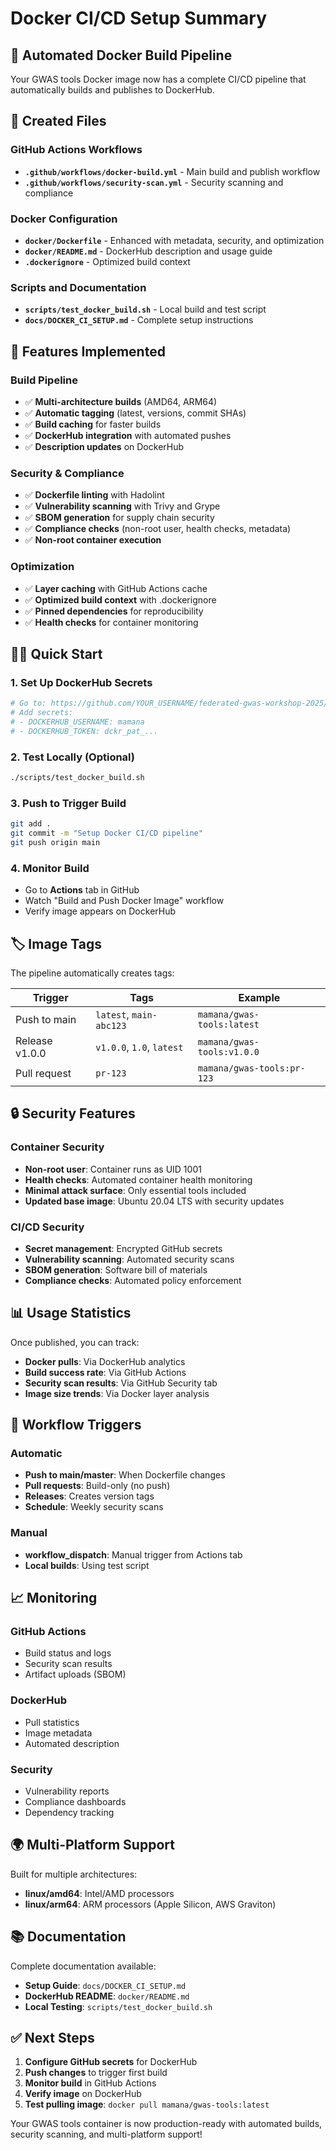 # Docker CI/CD Setup Summary

## 🚀 Automated Docker Build Pipeline

Your GWAS tools Docker image now has a complete CI/CD pipeline that automatically builds and publishes to DockerHub.

## 📁 Created Files

### GitHub Actions Workflows
- **`.github/workflows/docker-build.yml`** - Main build and publish workflow
- **`.github/workflows/security-scan.yml`** - Security scanning and compliance

### Docker Configuration
- **`docker/Dockerfile`** - Enhanced with metadata, security, and optimization
- **`docker/README.md`** - DockerHub description and usage guide
- **`.dockerignore`** - Optimized build context

### Scripts and Documentation
- **`scripts/test_docker_build.sh`** - Local build and test script
- **`docs/DOCKER_CI_SETUP.md`** - Complete setup instructions

## 🔧 Features Implemented

### Build Pipeline
- ✅ **Multi-architecture builds** (AMD64, ARM64)
- ✅ **Automatic tagging** (latest, versions, commit SHAs)
- ✅ **Build caching** for faster builds
- ✅ **DockerHub integration** with automated pushes
- ✅ **Description updates** on DockerHub

### Security & Compliance
- ✅ **Dockerfile linting** with Hadolint
- ✅ **Vulnerability scanning** with Trivy and Grype
- ✅ **SBOM generation** for supply chain security
- ✅ **Compliance checks** (non-root user, health checks, metadata)
- ✅ **Non-root container execution**

### Optimization
- ✅ **Layer caching** with GitHub Actions cache
- ✅ **Optimized build context** with .dockerignore
- ✅ **Pinned dependencies** for reproducibility
- ✅ **Health checks** for container monitoring

## 🏃‍♂️ Quick Start

### 1. Set Up DockerHub Secrets
```bash
# Go to: https://github.com/YOUR_USERNAME/federated-gwas-workshop-2025/settings/secrets/actions
# Add secrets:
# - DOCKERHUB_USERNAME: mamana
# - DOCKERHUB_TOKEN: dckr_pat_...
```

### 2. Test Locally (Optional)
```bash
./scripts/test_docker_build.sh
```

### 3. Push to Trigger Build
```bash
git add .
git commit -m "Setup Docker CI/CD pipeline"
git push origin main
```

### 4. Monitor Build
- Go to **Actions** tab in GitHub
- Watch "Build and Push Docker Image" workflow
- Verify image appears on DockerHub

## 🏷️ Image Tags

The pipeline automatically creates tags:

| Trigger | Tags | Example |
|---------|------|---------|
| Push to main | `latest`, `main-abc123` | `mamana/gwas-tools:latest` |
| Release v1.0.0 | `v1.0.0`, `1.0`, `latest` | `mamana/gwas-tools:v1.0.0` |
| Pull request | `pr-123` | `mamana/gwas-tools:pr-123` |

## 🔒 Security Features

### Container Security
- **Non-root user**: Container runs as UID 1001
- **Health checks**: Automated container health monitoring
- **Minimal attack surface**: Only essential tools included
- **Updated base image**: Ubuntu 20.04 LTS with security updates

### CI/CD Security
- **Secret management**: Encrypted GitHub secrets
- **Vulnerability scanning**: Automated security scans
- **SBOM generation**: Software bill of materials
- **Compliance checks**: Automated policy enforcement

## 📊 Usage Statistics

Once published, you can track:
- **Docker pulls**: Via DockerHub analytics
- **Build success rate**: Via GitHub Actions
- **Security scan results**: Via GitHub Security tab
- **Image size trends**: Via Docker layer analysis

## 🔄 Workflow Triggers

### Automatic
- **Push to main/master**: When Dockerfile changes
- **Pull requests**: Build-only (no push)
- **Releases**: Creates version tags
- **Schedule**: Weekly security scans

### Manual
- **workflow_dispatch**: Manual trigger from Actions tab
- **Local builds**: Using test script

## 📈 Monitoring

### GitHub Actions
- Build status and logs
- Security scan results
- Artifact uploads (SBOM)

### DockerHub
- Pull statistics
- Image metadata
- Automated description

### Security
- Vulnerability reports
- Compliance dashboards
- Dependency tracking

## 🌍 Multi-Platform Support

Built for multiple architectures:
- **linux/amd64**: Intel/AMD processors
- **linux/arm64**: ARM processors (Apple Silicon, AWS Graviton)

## 📚 Documentation

Complete documentation available:
- **Setup Guide**: `docs/DOCKER_CI_SETUP.md`
- **DockerHub README**: `docker/README.md`
- **Local Testing**: `scripts/test_docker_build.sh`

## ✅ Next Steps

1. **Configure GitHub secrets** for DockerHub
2. **Push changes** to trigger first build
3. **Monitor build** in GitHub Actions
4. **Verify image** on DockerHub
5. **Test pulling image**: `docker pull mamana/gwas-tools:latest`

Your GWAS tools container is now production-ready with automated builds, security scanning, and multi-platform support! 